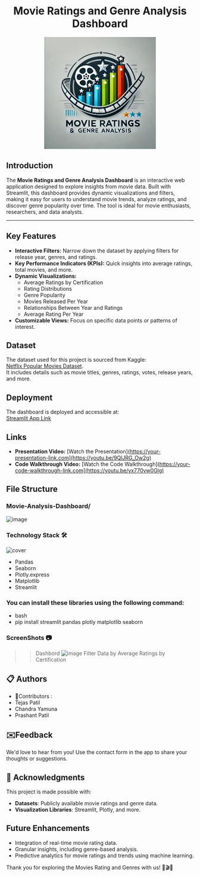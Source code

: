 <h1 align="center"> Movie Ratings and Genre Analysis Dashboard </h1>

<div align="center" >
  <img src="https://github.com/Tejaspatil2002/B41_DA_011_Data-Wranglers/blob/main/logo.jpg?raw=true" width='300'>
</div>



## Introduction
The **Movie Ratings and Genre Analysis Dashboard** is an interactive web application designed to explore insights from movie data. Built with Streamlit, this dashboard provides dynamic visualizations and filters, making it easy for users to understand movie trends, analyze ratings, and discover genre popularity over time. The tool is ideal for movie enthusiasts, researchers, and data analysts.

---

## Key Features
- **Interactive Filters:** Narrow down the dataset by applying filters for release year, genres, and ratings.
- **Key Performance Indicators (KPIs):** Quick insights into average ratings, total movies, and more.
- **Dynamic Visualizations:**
  - Average Ratings by Certification
  - Rating Distributions
  - Genre Popularity
  - Movies Released Per Year
  - Relationships Between Year and Ratings
  - Average Rating Per Year
- **Customizable Views:** Focus on specific data points or patterns of interest.


## Dataset
The dataset used for this project is sourced from Kaggle:  
[Netflix Popular Movies Dataset](https://www.kaggle.com/datasets/narayan63/netflix-popular-movies-dataset).  
It includes details such as movie titles, genres, ratings, votes, release years, and more.


## Deployment
The dashboard is deployed and accessible at:  
[Streamlit App Link](https://b41da011data-wranglers-nseipynchzd62dbeomehe7.streamlit.app/)


## Links
- **Presentation Video:** [Watch the Presentation](https://your-presentation-link.com](https://youtu.be/9QlJRG_Ow2g)  
- **Code Walkthrough Video:** [Watch the Code Walkthrough](https://your-code-walkthrough-link.com](https://youtu.be/yx770vw0Glg)

## File Structure
### Movie-Analysis-Dashboard/
![image](https://github.com/user-attachments/assets/be62eb21-779b-40cb-9827-0b498fd0dab7)


### Technology Stack 🛠
![cover](https://upload.wikimedia.org/wikipedia/commons/c/c3/Python-logo-notext.svg)
- Pandas
- Seaborn
- Plotly.express
- Matplotlib
- Streamlit

### You can install these libraries using the following command:
- bash
- pip install streamlit pandas plotly matplotlib seaborn
  
### ScreenShots 📷
>> Dashbord
![image](https://github.com/user-attachments/assets/893e63b8-7f14-4a02-b7ba-eab1579365d5)
>> Filter Data by Average Ratings by Certification





## 📋 Authors
- 👷Contributors :
- Tejas Patil
- Chandra Yamuna
- Prashant Patil

## ✉️Feedback
We'd love to hear from you! Use the contact form in the app to share your thoughts or suggestions.

## 🤝 Acknowledgments
This project is made possible with:

- **Datasets**: Publicly available movie ratings and genre data.
- **Visualization Libraries**: Streamlit, Plotly, and more.

## Future Enhancements
- Integration of real-time movie rating data.
- Granular insights, including genre-based analysis.
- Predictive analytics for movie ratings and trends using machine learning.

Thank you for exploring the Movies Rating and Genres with us! 🍿🎬🌟


